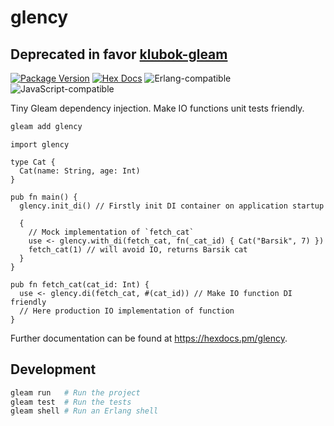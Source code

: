 # glency

## Deprecated in favor [klubok-gleam](https://github.com/darky/klubok-gleam)

[![Package Version](https://img.shields.io/hexpm/v/glency)](https://hex.pm/packages/glency)
[![Hex Docs](https://img.shields.io/badge/hex-docs-ffaff3)](https://hexdocs.pm/glency/)
![Erlang-compatible](https://img.shields.io/badge/target-erlang-a2003e)
![JavaScript-compatible](https://img.shields.io/badge/target-javascript-f1e05a)

Tiny Gleam dependency injection. Make IO functions unit tests friendly.

```sh
gleam add glency
```

```gleam
import glency

type Cat {
  Cat(name: String, age: Int)
}

pub fn main() {
  glency.init_di() // Firstly init DI container on application startup

  {
    // Mock implementation of `fetch_cat`
    use <- glency.with_di(fetch_cat, fn(_cat_id) { Cat("Barsik", 7) })
    fetch_cat(1) // will avoid IO, returns Barsik cat
  }
}

pub fn fetch_cat(cat_id: Int) {
  use <- glency.di(fetch_cat, #(cat_id)) // Make IO function DI friendly
  // Here production IO implementation of function
}
```

Further documentation can be found at <https://hexdocs.pm/glency>.

## Development

```sh
gleam run   # Run the project
gleam test  # Run the tests
gleam shell # Run an Erlang shell
```
